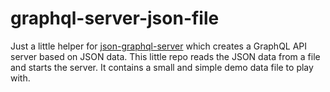 # graphql-server-json-file

Just a little helper for [json-graphql-server](https://github.com/marmelab/json-graphql-server) which creates a GraphQL API server based on JSON data. This little repo reads the JSON data from a file and starts the server. It contains a small and simple demo data file to play with.

